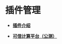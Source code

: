 # 插件管理<a name="bcs_usermanual_0001_004"></a>

-   **[插件介绍](插件介绍.md)**  

-   **[可信计算平台（公测）](可信计算平台（公测）.md)**  


